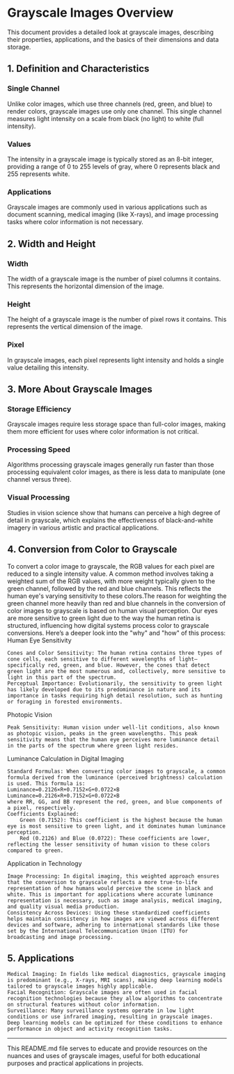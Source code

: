 # Grayscale Images Overview

This document provides a detailed look at grayscale images, describing their properties, applications, and the basics of their dimensions and data storage.

## 1. Definition and Characteristics

### Single Channel
Unlike color images, which use three channels (red, green, and blue) to render colors, grayscale images use only one channel. This single channel measures light intensity on a scale from black (no light) to white (full intensity).

### Values
The intensity in a grayscale image is typically stored as an 8-bit integer, providing a range of 0 to 255 levels of gray, where 0 represents black and 255 represents white.

### Applications
Grayscale images are commonly used in various applications such as document scanning, medical imaging (like X-rays), and image processing tasks where color information is not necessary.

## 2. Width and Height

### Width
The width of a grayscale image is the number of pixel columns it contains. This represents the horizontal dimension of the image.

### Height
The height of a grayscale image is the number of pixel rows it contains. This represents the vertical dimension of the image.

### Pixel
In grayscale images, each pixel represents light intensity and holds a single value detailing this intensity.

## 3. More About Grayscale Images

### Storage Efficiency
Grayscale images require less storage space than full-color images, making them more efficient for uses where color information is not critical.

### Processing Speed
Algorithms processing grayscale images generally run faster than those processing equivalent color images, as there is less data to manipulate (one channel versus three).

### Visual Processing
Studies in vision science show that humans can perceive a high degree of detail in grayscale, which explains the effectiveness of black-and-white imagery in various artistic and practical applications.

## 4. Conversion from Color to Grayscale

To convert a color image to grayscale, the RGB values for each pixel are reduced to a single intensity value. A common method involves taking a weighted sum of the RGB values, with more weight typically given to the green channel, followed by the red and blue channels. This reflects the human eye's varying sensitivity to these colors.The reason for weighting the green channel more heavily than red and blue channels in the conversion of color images to grayscale is based on human visual perception. Our eyes are more sensitive to green light due to the way the human retina is structured, influencing how digital systems process color to grayscale conversions. Here’s a deeper look into the "why" and "how" of this process:
Human Eye Sensitivity

    Cones and Color Sensitivity: The human retina contains three types of cone cells, each sensitive to different wavelengths of light—specifically red, green, and blue. However, the cones that detect green light are the most numerous and, collectively, more sensitive to light in this part of the spectrum.
    Perceptual Importance: Evolutionarily, the sensitivity to green light has likely developed due to its predominance in nature and its importance in tasks requiring high detail resolution, such as hunting or foraging in forested environments.

Photopic Vision

    Peak Sensitivity: Human vision under well-lit conditions, also known as photopic vision, peaks in the green wavelengths. This peak sensitivity means that the human eye perceives more luminance detail in the parts of the spectrum where green light resides.

Luminance Calculation in Digital Imaging

    Standard Formulas: When converting color images to grayscale, a common formula derived from the luminance (perceived brightness) calculation is used. This formula is:
    Luminance=0.2126×R+0.7152×G+0.0722×B
    Luminance=0.2126×R+0.7152×G+0.0722×B
    where RR, GG, and BB represent the red, green, and blue components of a pixel, respectively.
    Coefficients Explained:
        Green (0.7152): This coefficient is the highest because the human eye is most sensitive to green light, and it dominates human luminance perception.
        Red (0.2126) and Blue (0.0722): These coefficients are lower, reflecting the lesser sensitivity of human vision to these colors compared to green.

Application in Technology

    Image Processing: In digital imaging, this weighted approach ensures that the conversion to grayscale reflects a more true-to-life representation of how humans would perceive the scene in black and white. This is important for applications where accurate luminance representation is necessary, such as image analysis, medical imaging, and quality visual media production.
    Consistency Across Devices: Using these standardized coefficients helps maintain consistency in how images are viewed across different devices and software, adhering to international standards like those set by the International Telecommunication Union (ITU) for broadcasting and image processing.


## 5. Applications

    Medical Imaging: In fields like medical diagnostics, grayscale imaging is predominant (e.g., X-rays, MRI scans), making deep learning models tailored to grayscale images highly applicable.
    Facial Recognition: Grayscale images are often used in facial recognition technologies because they allow algorithms to concentrate on structural features without color information.
    Surveillance: Many surveillance systems operate in low light conditions or use infrared imaging, resulting in grayscale images. Deep learning models can be optimized for these conditions to enhance performance in object and activity recognition tasks.

---

This README.md file serves to educate and provide resources on the nuances and uses of grayscale images, useful for both educational purposes and practical applications in projects.
